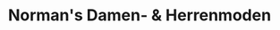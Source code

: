 ---
title: "Norman's Damen- & Herrenmoden"
url: /euskirchen/normans-damen-und-herrenmoden/
shop: Kleidung
---